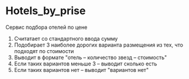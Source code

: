 # Hotels_by_prise

Сервис подбора отелей по цене

1. Считатает со стандартного ввода сумму
2. Подобирает 3 наиболее дорогих варианта размещения из тех, что подходят по стоимости
3. Выводит в формате "отель – количество звезд – стоимость"
4. Если таких вариантов меньше 3 – выводит сколько есть
5. Если таких вариантов нет – выводит "вариантов нет"